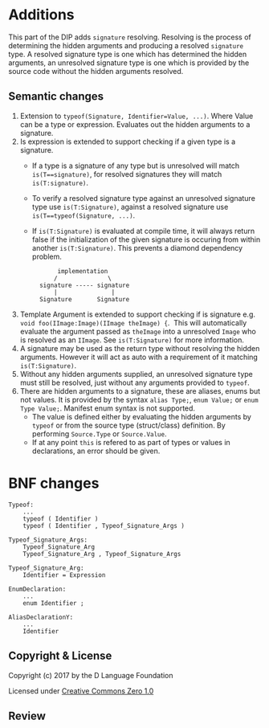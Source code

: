 # Additions
This part of the DIP adds ``signature`` resolving. Resolving is the process of determining the hidden arguments and producing a resolved ``signature`` type. A resolved signature type is one which has determined the hidden arguments, an unresolved signature type is one which is provided by the source code without the hidden arguments resolved.

## Semantic changes

1. Extension to ``typeof(Signature, Identifier=Value, ...)``. Where Value can be a type or expression. Evaluates out the hidden arguments to a signature.
2. Is expression is extended to support checking if a given type is a signature.
    - If a type is a signature of any type but is unresolved will match ``is(T==signature)``, for resolved signatures they will match ``is(T:signature)``.
    - To verify a resolved signature type against an unresolved signature type use ``is(T:Signature)``, against a resolved signature use ``is(T==typeof(Signature, ...)``.
    - If ``is(T:Signature)`` is evaluated at compile time, it will always return false if the initialization of the given signature is occuring from within another ``is(T:Signature)``. This prevents a diamond dependency problem.

                 implementation
                /              \
            signature ----- signature
                |               |
            Signature       Signature

3. Template Argument is extended to support checking if is signature e.g. ``void foo(IImage:Image)(IImage theImage) {``.
  This will automatically evaluate the argument passed as ``theImage`` into a unresolved ``Image`` who is resolved as an ``IImage``. See ``is(T:Signature)`` for more information.
4. A signature may be used as the return type without resolving the hidden arguments. However it will act as auto with a requirement of it matching ``is(T:Signature)``.
5. Without any hidden arguments supplied, an unresolved signature type must still be resolved, just without any arguments provided to ``typeof``.
6. There are hidden arguments to a signature, these are aliases, enums but not values. It is provided by the syntax ``alias Type;``, ``enum Value;`` or ``enum Type Value;``. Manifest enum syntax is not supported.
    - The value is defined either by evaluating the hidden arguments by ``typeof`` or from the source type (struct/class) definition. By performing ``Source.Type`` or ``Source.Value``.
    - If at any point ``this`` is refered to as part of types or values in declarations, an error should be given.

# BNF changes

```BNF
Typeof:
    ...
    typeof ( Identifier )
    typeof ( Identifier , Typeof_Signature_Args )

Typeof_Signature_Args:
    Typeof_Signature_Arg
    Typeof_Signature_Arg , Typeof_Signature_Args

Typeof_Signature_Arg:
    Identifier = Expression

EnumDeclaration:
    ...
    enum Identifier ;

AliasDeclarationY:
    ...
    Identifier
```
## Copyright & License

Copyright (c) 2017 by the D Language Foundation

Licensed under [Creative Commons Zero 1.0](https://creativecommons.org/publicdomain/zero/1.0/legalcode.txt)

## Review
